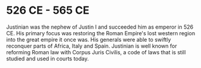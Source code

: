 # 526 CE - 565 CE

Justinian was the nephew of Justin I and succeeded him as emperor in 526 CE. His primary focus was restoring the Roman Empire's lost western region into the great empire it once was. His generals were able to swiftly reconquer parts of Africa, Italy and Spain. Justinian is well known for reforming Roman law with Corpus Juris Civilis, a code of laws that is still studied and used in courts today.